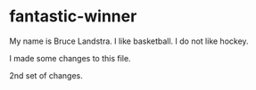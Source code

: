 # fantastic-winner
My name is Bruce Landstra.
I like basketball.
I do not like hockey.

I made some changes to this file.

2nd set of changes.